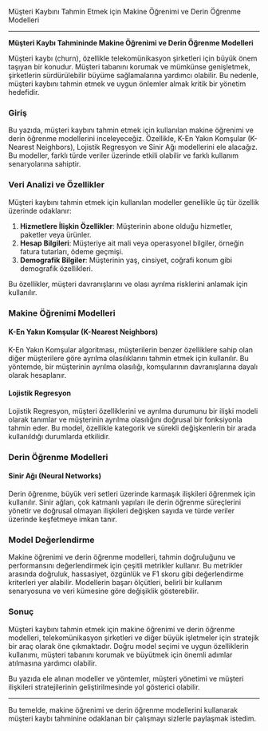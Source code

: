 Müşteri Kaybını Tahmin Etmek için Makine Öğrenimi ve Derin Öğrenme Modelleri

---

**Müşteri Kaybı Tahmininde Makine Öğrenimi ve Derin Öğrenme Modelleri**

Müşteri kaybı (churn), özellikle telekomünikasyon şirketleri için büyük önem taşıyan bir konudur. Müşteri tabanını korumak ve mümkünse genişletmek, şirketlerin sürdürülebilir büyüme sağlamalarına yardımcı olabilir.
Bu nedenle, müşteri kaybını tahmin etmek ve uygun önlemler almak kritik bir yönetim hedefidir.

### Giriş

Bu yazıda, müşteri kaybını tahmin etmek için kullanılan makine öğrenimi ve derin öğrenme modellerini inceleyeceğiz. Özellikle, K-En Yakın Komşular (K-Nearest Neighbors), Lojistik Regresyon ve Sinir Ağı modellerini ele alacağız.
Bu modeller, farklı türde veriler üzerinde etkili olabilir ve farklı kullanım senaryolarına sahiptir.

### Veri Analizi ve Özellikler

Müşteri kaybını tahmin etmek için kullanılan modeller genellikle üç tür özellik üzerinde odaklanır:

1. **Hizmetlere İlişkin Özellikler**: Müşterinin abone olduğu hizmetler, paketler veya ürünler.
2. **Hesap Bilgileri**: Müşteriye ait mali veya operasyonel bilgiler, örneğin fatura tutarları, ödeme geçmişi.
3. **Demografik Bilgiler**: Müşterinin yaş, cinsiyet, coğrafi konum gibi demografik özellikleri.

Bu özellikler, müşteri davranışlarını ve olası ayrılma risklerini anlamak için kullanılır.

### Makine Öğrenimi Modelleri

#### K-En Yakın Komşular (K-Nearest Neighbors)

K-En Yakın Komşular algoritması, müşterilerin benzer özelliklere sahip olan diğer müşterilere göre ayrılma olasılıklarını tahmin etmek için kullanılır. Bu yöntemde, bir müşterinin ayrılma olasılığı, komşularının davranışlarına dayalı olarak hesaplanır.

#### Lojistik Regresyon

Lojistik Regresyon, müşteri özelliklerini ve ayrılma durumunu bir ilişki modeli olarak tanımlar ve müşterinin ayrılma olasılığını doğrusal bir fonksiyonla tahmin eder. Bu model, özellikle kategorik ve sürekli değişkenlerin bir arada kullanıldığı durumlarda etkilidir.

### Derin Öğrenme Modelleri

#### Sinir Ağı (Neural Networks)

Derin öğrenme, büyük veri setleri üzerinde karmaşık ilişkileri öğrenmek için kullanılır. Sinir ağları, çok katmanlı yapıları ile derin öğrenme süreçlerini yönetir ve doğrusal olmayan ilişkileri değişken sayıda ve türde veriler üzerinde keşfetmeye imkan tanır.

### Model Değerlendirme

Makine öğrenimi ve derin öğrenme modelleri, tahmin doğruluğunu ve performansını değerlendirmek için çeşitli metrikler kullanır. Bu metrikler arasında doğruluk, hassasiyet, özgünlük ve F1 skoru gibi değerlendirme kriterleri yer alabilir. Modellerin başarı ölçütleri, belirli bir kullanım senaryosuna ve veri kümesine göre değişiklik gösterebilir.

### Sonuç

Müşteri kaybını tahmin etmek için makine öğrenimi ve derin öğrenme modelleri, telekomünikasyon şirketleri ve diğer büyük işletmeler için stratejik bir araç olarak öne çıkmaktadır. Doğru model seçimi ve uygun özelliklerin kullanımı, müşteri tabanını korumak ve büyütmek için önemli adımlar atılmasına yardımcı olabilir.

Bu yazıda ele alınan modeller ve yöntemler, müşteri yönetimi ve müşteri ilişkileri stratejilerinin geliştirilmesinde yol gösterici olabilir.

---

Bu temelde, makine öğrenimi ve derin öğrenme modellerini kullanarak müşteri kaybı tahminine odaklanan bir çalışmayı sizlerle paylaşmak istedim. 
